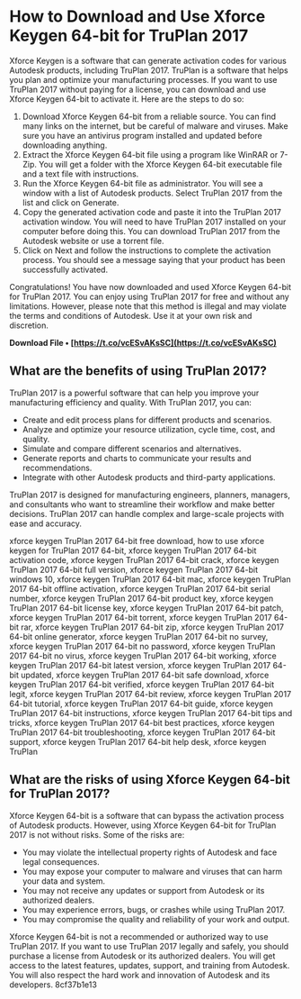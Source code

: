 # How to Download and Use Xforce Keygen 64-bit for TruPlan 2017
 
Xforce Keygen is a software that can generate activation codes for various Autodesk products, including TruPlan 2017. TruPlan is a software that helps you plan and optimize your manufacturing processes. If you want to use TruPlan 2017 without paying for a license, you can download and use Xforce Keygen 64-bit to activate it. Here are the steps to do so:
 
1. Download Xforce Keygen 64-bit from a reliable source. You can find many links on the internet, but be careful of malware and viruses. Make sure you have an antivirus program installed and updated before downloading anything.
2. Extract the Xforce Keygen 64-bit file using a program like WinRAR or 7-Zip. You will get a folder with the Xforce Keygen 64-bit executable file and a text file with instructions.
3. Run the Xforce Keygen 64-bit file as administrator. You will see a window with a list of Autodesk products. Select TruPlan 2017 from the list and click on Generate.
4. Copy the generated activation code and paste it into the TruPlan 2017 activation window. You will need to have TruPlan 2017 installed on your computer before doing this. You can download TruPlan 2017 from the Autodesk website or use a torrent file.
5. Click on Next and follow the instructions to complete the activation process. You should see a message saying that your product has been successfully activated.

Congratulations! You have now downloaded and used Xforce Keygen 64-bit for TruPlan 2017. You can enjoy using TruPlan 2017 for free and without any limitations. However, please note that this method is illegal and may violate the terms and conditions of Autodesk. Use it at your own risk and discretion.
 
**Download File • [https://t.co/vcESvAKsSC](https://t.co/vcESvAKsSC)**


  
## What are the benefits of using TruPlan 2017?
 
TruPlan 2017 is a powerful software that can help you improve your manufacturing efficiency and quality. With TruPlan 2017, you can:

- Create and edit process plans for different products and scenarios.
- Analyze and optimize your resource utilization, cycle time, cost, and quality.
- Simulate and compare different scenarios and alternatives.
- Generate reports and charts to communicate your results and recommendations.
- Integrate with other Autodesk products and third-party applications.

TruPlan 2017 is designed for manufacturing engineers, planners, managers, and consultants who want to streamline their workflow and make better decisions. TruPlan 2017 can handle complex and large-scale projects with ease and accuracy.
 
xforce keygen TruPlan 2017 64-bit free download,  how to use xforce keygen for TruPlan 2017 64-bit,  xforce keygen TruPlan 2017 64-bit activation code,  xforce keygen TruPlan 2017 64-bit crack,  xforce keygen TruPlan 2017 64-bit full version,  xforce keygen TruPlan 2017 64-bit windows 10,  xforce keygen TruPlan 2017 64-bit mac,  xforce keygen TruPlan 2017 64-bit offline activation,  xforce keygen TruPlan 2017 64-bit serial number,  xforce keygen TruPlan 2017 64-bit product key,  xforce keygen TruPlan 2017 64-bit license key,  xforce keygen TruPlan 2017 64-bit patch,  xforce keygen TruPlan 2017 64-bit torrent,  xforce keygen TruPlan 2017 64-bit rar,  xforce keygen TruPlan 2017 64-bit zip,  xforce keygen TruPlan 2017 64-bit online generator,  xforce keygen TruPlan 2017 64-bit no survey,  xforce keygen TruPlan 2017 64-bit no password,  xforce keygen TruPlan 2017 64-bit no virus,  xforce keygen TruPlan 2017 64-bit working,  xforce keygen TruPlan 2017 64-bit latest version,  xforce keygen TruPlan 2017 64-bit updated,  xforce keygen TruPlan 2017 64-bit safe download,  xforce keygen TruPlan 2017 64-bit verified,  xforce keygen TruPlan 2017 64-bit legit,  xforce keygen TruPlan 2017 64-bit review,  xforce keygen TruPlan 2017 64-bit tutorial,  xforce keygen TruPlan 2017 64-bit guide,  xforce keygen TruPlan 2017 64-bit instructions,  xforce keygen TruPlan 2017 64-bit tips and tricks,  xforce keygen TruPlan 2017 64-bit best practices,  xforce keygen TruPlan 2017 64-bit troubleshooting,  xforce keygen TruPlan 2017 64-bit support,  xforce keygen TruPlan 2017 64-bit help desk,  xforce keygen TruPlan
  
## What are the risks of using Xforce Keygen 64-bit for TruPlan 2017?
 
Xforce Keygen 64-bit is a software that can bypass the activation process of Autodesk products. However, using Xforce Keygen 64-bit for TruPlan 2017 is not without risks. Some of the risks are:

- You may violate the intellectual property rights of Autodesk and face legal consequences.
- You may expose your computer to malware and viruses that can harm your data and system.
- You may not receive any updates or support from Autodesk or its authorized dealers.
- You may experience errors, bugs, or crashes while using TruPlan 2017.
- You may compromise the quality and reliability of your work and output.

Xforce Keygen 64-bit is not a recommended or authorized way to use TruPlan 2017. If you want to use TruPlan 2017 legally and safely, you should purchase a license from Autodesk or its authorized dealers. You will get access to the latest features, updates, support, and training from Autodesk. You will also respect the hard work and innovation of Autodesk and its developers.
 8cf37b1e13
 
